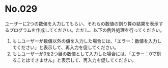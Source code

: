 # No.029

ユーザーに2つの数値を入力してもらい、それらの数値の割り算の結果を表示するプログラムを作成してください。ただし、以下の例外処理を行ってください。

1. もしユーザーが数値以外の値を入力した場合には、「エラー：数値を入力してください」と表示して、再入力を促してください。
1. もしユーザーが0を2つ目の数値として入力した場合には、「エラー：0で割ることはできません」と表示して、再入力を促してください。
